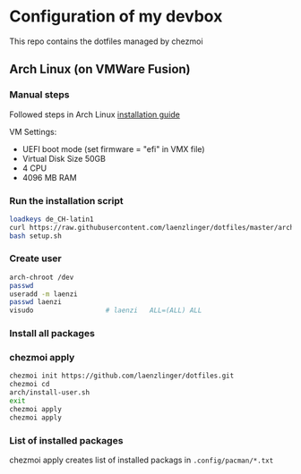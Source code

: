 # Configuration of my devbox

This repo contains the dotfiles managed by chezmoi

## Arch Linux (on VMWare Fusion)

### Manual steps

Followed steps in Arch Linux [installation guide](https://wiki.archlinux.org/index.php/installation_guide)

VM Settings:
* UEFI boot mode (set firmware = "efi" in VMX file)
* Virtual Disk Size 50GB
* 4 CPU
* 4096 MB RAM


### Run the installation script
```bash
loadkeys de_CH-latin1
curl https://raw.githubusercontent.com/laenzlinger/dotfiles/master/arch/setup.sh > setup.sh
bash setup.sh
```

### Create user

```bash
arch-chroot /dev
passwd
useradd -m laenzi
passwd laenzi
visudo                  # laenzi   ALL=(ALL) ALL
```

### Install all packages

### chezmoi apply

```bash
chezmoi init https://github.com/laenzlinger/dotfiles.git
chezmoi cd
arch/install-user.sh
exit
chezmoi apply
chezmoi apply
```

### List of installed packages
chezmoi apply creates list of installed packags in `.config/pacman/*.txt`
